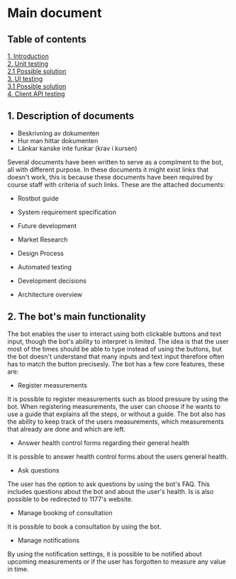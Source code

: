 # Main document


## Table of contents
[1. Introduction](#introduction)   
[2. Unit testing](#unittesting)   
[2.1 Possible solution](##unitsolution)   
[3. UI testing](#uitesting)   
[3.1 Possible solution](##uisolution)   
[4. Client API testing](#clientapitesting)   
 
## 1. Description of documents <a name="introduction"></a>

- Beskrivning av dokumenten
- Hur man hittar dokumenten 
- Länkar kanske inte funkar (krav i kursen)

Several documents have been written to serve as a complment to the bot, all with different purpose. In these documents it might exist links that doesn't work, this is because these documents have been required by course staff with criteria of such links. These are the attached documents:

- Rostbot guide

- System requirement specification

- Future development

- Market Research

- Design Process

- Automated testing

- Development decisions

- Architecture overview




## 2. The bot's main functionality <a name="unittesting"></a>

The bot enables the user to interact using both clickable buttons and text input, though the bot's ability to interpret is limited. The idea is that the user most of the times should be able to type instead of using the buttons, but the bot doesn't understand that many inputs and text input therefore often has to match the button precisesly. The bot has a few core features, these are:

- Register measurements

It is possible to register measurements such as blood pressure by using the bot. When registering measurements, the user can choose if he wants to use a guide that explains all the steps, or without a guide. The bot also has the ability to keep track of the users measurements, which measurements that already are done and which are left.

- Answer health control forms regarding their general health

It is possible to answer health control forms about the users general health.

- Ask questions

The user has the option to ask questions by using the bot's FAQ. This includes questions about the bot and about the user's health. Is is also possible to be redirected to 1177's website.

- Manage booking of consultation

It is possible to book a consultation by using the bot. 


- Manage notifications

By using the notification settings, it is possible to be notified about upcoming measurements or if the user has forgotten to measure any value in time.




